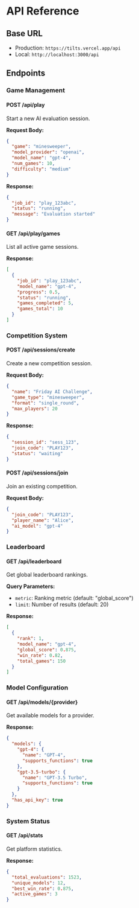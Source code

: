 # API Reference

## Base URL
- Production: `https://tilts.vercel.app/api`
- Local: `http://localhost:3000/api`

## Endpoints

### Game Management

#### POST /api/play
Start a new AI evaluation session.

**Request Body:**
```json
{
  "game": "minesweeper",
  "model_provider": "openai",
  "model_name": "gpt-4",
  "num_games": 10,
  "difficulty": "medium"
}
```

**Response:**
```json
{
  "job_id": "play_123abc",
  "status": "running",
  "message": "Evaluation started"
}
```

#### GET /api/play/games
List all active game sessions.

**Response:**
```json
[
  {
    "job_id": "play_123abc",
    "model_name": "gpt-4",
    "progress": 0.5,
    "status": "running",
    "games_completed": 5,
    "games_total": 10
  }
]
```

### Competition System

#### POST /api/sessions/create
Create a new competition session.

**Request Body:**
```json
{
  "name": "Friday AI Challenge",
  "game_type": "minesweeper",
  "format": "single_round",
  "max_players": 20
}
```

**Response:**
```json
{
  "session_id": "sess_123",
  "join_code": "PLAY123",
  "status": "waiting"
}
```

#### POST /api/sessions/join
Join an existing competition.

**Request Body:**
```json
{
  "join_code": "PLAY123",
  "player_name": "Alice",
  "ai_model": "gpt-4"
}
```

### Leaderboard

#### GET /api/leaderboard
Get global leaderboard rankings.

**Query Parameters:**
- `metric`: Ranking metric (default: "global_score")
- `limit`: Number of results (default: 20)

**Response:**
```json
[
  {
    "rank": 1,
    "model_name": "gpt-4",
    "global_score": 0.875,
    "win_rate": 0.82,
    "total_games": 150
  }
]
```

### Model Configuration

#### GET /api/models/{provider}
Get available models for a provider.

**Response:**
```json
{
  "models": {
    "gpt-4": {
      "name": "GPT-4",
      "supports_functions": true
    },
    "gpt-3.5-turbo": {
      "name": "GPT-3.5 Turbo",
      "supports_functions": true
    }
  },
  "has_api_key": true
}
```

### System Status

#### GET /api/stats
Get platform statistics.

**Response:**
```json
{
  "total_evaluations": 1523,
  "unique_models": 12,
  "best_win_rate": 0.875,
  "active_games": 3
}
```